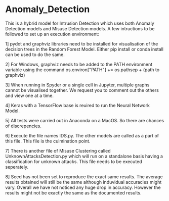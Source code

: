 # Anomaly_Detection

This is a hybrid model for Intrusion Detection which uses both Anomaly Detection models and Misuse Detection models.
A few intructions to be followed to set up an execution environment:

1] pydot and graphviz libraries need to be installed for visualisation of the decision trees in the Random Forest Model. Either pip install or conda install can be used to do the same.

2] For Windows, graphviz needs to be added to the PATH environment variable using the command
os.environ[\"PATH\"] += os.pathsep + (path to graphviz)

3] When running in Spyder or a single cell in Jupyter, multiple graphs cannot be visualised together. We request you to comment out the others and view one at a time.

4] Keras with a TensorFlow base is reuired to run the Neural Network Model.

5] All tests were carried out in Anaconda on a MacOS. So there are chances of discrepencies.

6] Execute the file names IDS.py. The other models are called as  a part of this file. This file is the culmination point.

7] There is another file of Misuse Clustering called UnknownAttacksDetection.py which will run on a standalone basis having a classification for unknown attacks. This file needs to be executed seperately.

8] Seed has not been set to reproduce the exact same results. The average results obtained will still be the same although induvidual accuracies might vary. Overall we have not noticed any huge drop in accuracy. However the results might not be exactly the same as the documented results.

